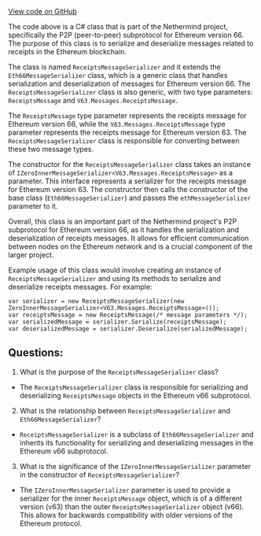 [View code on GitHub](https://github.com/nethermindeth/nethermind/Nethermind.Network/P2P/Subprotocols/Eth/V66/Messages/ReceiptsMessageSerializer.cs)

The code above is a C# class that is part of the Nethermind project, specifically the P2P (peer-to-peer) subprotocol for Ethereum version 66. The purpose of this class is to serialize and deserialize messages related to receipts in the Ethereum blockchain. 

The class is named `ReceiptsMessageSerializer` and it extends the `Eth66MessageSerializer` class, which is a generic class that handles serialization and deserialization of messages for Ethereum version 66. The `ReceiptsMessageSerializer` class is also generic, with two type parameters: `ReceiptsMessage` and `V63.Messages.ReceiptsMessage`. 

The `ReceiptsMessage` type parameter represents the receipts message for Ethereum version 66, while the `V63.Messages.ReceiptsMessage` type parameter represents the receipts message for Ethereum version 63. The `ReceiptsMessageSerializer` class is responsible for converting between these two message types.

The constructor for the `ReceiptsMessageSerializer` class takes an instance of `IZeroInnerMessageSerializer<V63.Messages.ReceiptsMessage>` as a parameter. This interface represents a serializer for the receipts message for Ethereum version 63. The constructor then calls the constructor of the base class (`Eth66MessageSerializer`) and passes the `ethMessageSerializer` parameter to it.

Overall, this class is an important part of the Nethermind project's P2P subprotocol for Ethereum version 66, as it handles the serialization and deserialization of receipts messages. It allows for efficient communication between nodes on the Ethereum network and is a crucial component of the larger project. 

Example usage of this class would involve creating an instance of `ReceiptsMessageSerializer` and using its methods to serialize and deserialize receipts messages. For example:

```
var serializer = new ReceiptsMessageSerializer(new ZeroInnerMessageSerializer<V63.Messages.ReceiptsMessage>());
var receiptsMessage = new ReceiptsMessage(/* message parameters */);
var serializedMessage = serializer.Serialize(receiptsMessage);
var deserializedMessage = serializer.Deserialize(serializedMessage);
```
## Questions: 
 1. What is the purpose of the `ReceiptsMessageSerializer` class?
- The `ReceiptsMessageSerializer` class is responsible for serializing and deserializing `ReceiptsMessage` objects in the Ethereum v66 subprotocol.

2. What is the relationship between `ReceiptsMessageSerializer` and `Eth66MessageSerializer`?
- `ReceiptsMessageSerializer` is a subclass of `Eth66MessageSerializer` and inherits its functionality for serializing and deserializing messages in the Ethereum v66 subprotocol.

3. What is the significance of the `IZeroInnerMessageSerializer` parameter in the constructor of `ReceiptsMessageSerializer`?
- The `IZeroInnerMessageSerializer` parameter is used to provide a serializer for the inner `ReceiptsMessage` object, which is of a different version (v63) than the outer `ReceiptsMessageSerializer` object (v66). This allows for backwards compatibility with older versions of the Ethereum protocol.